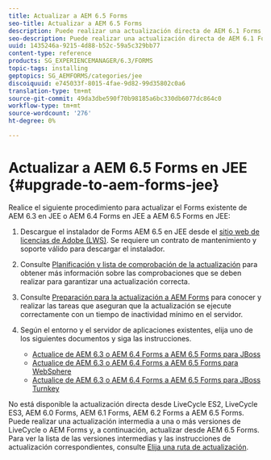 ```yaml
---
title: Actualizar a AEM 6.5 Forms
seo-title: Actualizar a AEM 6.5 Forms
description: Puede realizar una actualización directa de AEM 6.1 Forms, AEM 6.2 Forms y LiveCycle ES4 SP1 a AEM 6.3 Forms.
seo-description: Puede realizar una actualización directa de AEM 6.1 Forms, AEM 6.2 Forms y LiveCycle ES4 SP1 a AEM 6.3 Forms.
uuid: 1435246a-9215-4d88-b52c-59a5c329bb77
content-type: reference
products: SG_EXPERIENCEMANAGER/6.3/FORMS
topic-tags: installing
geptopics: SG_AEMFORMS/categories/jee
discoiquuid: e745033f-8015-4fae-9d82-99d35802c0a6
translation-type: tm+mt
source-git-commit: 49da3dbe590f70b98185a6bc330db6077dc864c0
workflow-type: tm+mt
source-wordcount: '276'
ht-degree: 0%

---
```



# Actualizar a AEM 6.5 Forms en JEE {#upgrade-to-aem-forms-jee}

Realice el siguiente procedimiento para actualizar el Forms existente de AEM 6.3 en JEE o AEM 6.4 Forms en JEE a AEM 6.5 Forms en JEE:

1. Descargue el instalador de Forms AEM 6.5 en JEE desde el [sitio web de licencias de Adobe (LWS)](https://licensing.adobe.com/). Se requiere un contrato de mantenimiento y soporte válido para descargar el instalador.
1. Consulte [Planificación y lista de comprobación de la actualización](https://www.adobe.com/go/learn_aemfroms_upgrade_checklist_65) para obtener más información sobre las comprobaciones que se deben realizar para garantizar una actualización correcta.
1. Consulte [Preparación para la actualización a AEM Forms](https://www.adobe.com/go/learn_aemforms_prepareupgrade_65) para conocer y realizar las tareas que aseguran que la actualización se ejecute correctamente con un tiempo de inactividad mínimo en el servidor.
1. Según el entorno y el servidor de aplicaciones existentes, elija uno de los siguientes documentos y siga las instrucciones.

   * [Actualice de AEM 6.3 o AEM 6.4 Forms a AEM 6.5 Forms para JBoss](http://www.adobe.com/go/learn_aemforms_upgradeJBoss_65)
   * [Actualice de AEM 6.3 o AEM 6.4 Forms a AEM 6.5 Forms para WebSphere](http://www.adobe.com/go/learn_aemforms_upgradeWebSphere_65)
   * [Actualice de AEM 6.3 o AEM 6.4 Forms a AEM 6.5 Forms para JBoss Turnkey](http://www.adobe.com/go/learn_aemforms_upgradeTurnkey_65)

No está disponible la actualización directa desde LiveCycle ES2, LiveCycle ES3, AEM 6.0 Forms, AEM 6.1 Forms, AEM 6.2 Forms a AEM 6.5 Forms. Puede realizar una actualización intermedia a una o más versiones de LiveCycle o AEM Forms y, a continuación, actualizar desde AEM 6.5 Forms. Para ver la lista de las versiones intermedias y las instrucciones de actualización correspondientes, consulte [Elija una ruta de actualización](upgrade.md).

